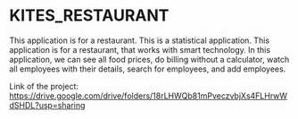 # KITES_RESTAURANT
This application is for a restaurant.
This is a statistical application. This application is for a restaurant, that works with smart technology. In this application, we can see all food prices, do billing without a calculator, watch all employees with their details, search for employees, and add employees.

Link of the project: https://drive.google.com/drive/folders/18rLHWQb81mPveczvbjXs4FLHrwWdSHDL?usp=sharing
